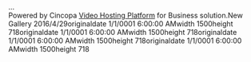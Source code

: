 <div><div id="cp_widget_f9e10536-edf3-44dc-b855-e84be9e17864">...</div><script type="text/javascript">var cpo = []; cpo["_object"] ="cp_widget_f9e10536-edf3-44dc-b855-e84be9e17864"; cpo["_fid"] = "AUDAyetwPdTd";var _cpmp = _cpmp || []; _cpmp.push(cpo);(function() { var cp = document.createElement("script"); cp.type = "text/javascript";cp.async = true; cp.src = "//www.cincopa.com/media-platform/runtime/libasync.js";var c = document.getElementsByTagName("script")[0];c.parentNode.insertBefore(cp, c); })(); </script><noscript>Powered by Cincopa <a href='http://www.cincopa.com/video-hosting'>Video Hosting Platform</a> for Business solution.<span>New Gallery 2016/4/29</span><span>originaldate</span><span> 1/1/0001 6:00:00 AM</span><span>width</span><span> 1500</span><span>height</span><span> 718</span><span>originaldate</span><span> 1/1/0001 6:00:00 AM</span><span>width</span><span> 1500</span><span>height</span><span> 718</span><span>originaldate</span><span> 1/1/0001 6:00:00 AM</span><span>width</span><span> 1500</span><span>height</span><span> 718</span><span>originaldate</span><span> 1/1/0001 6:00:00 AM</span><span>width</span><span> 1500</span><span>height</span><span> 718</span></noscript></div>
